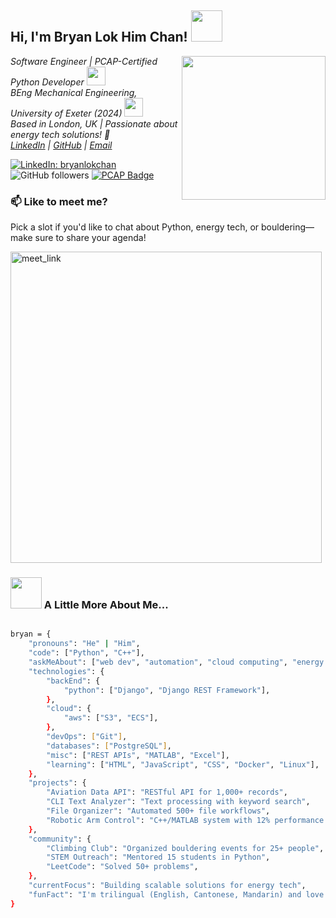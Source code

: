 ## Hi, I'm Bryan Lok Him Chan! <img src="https://media.giphy.com/media/mGcNjsfWAjY5AEZNw6/giphy.gif" width="50">

<img align='right' src="https://media.giphy.com/media/26n6WywJ4si2e4d6M/giphy.gif" width="230">

<p><em>Software Engineer | PCAP-Certified Python Developer <img src="https://media.giphy.com/media/WUlplcMpOCEmTGBtBW/giphy.gif" width="30"><br>
BEng Mechanical Engineering, University of Exeter (2024) <img src="https://media.giphy.com/media/fYSnHlufseco8Fh93Z/giphy.gif" width="30"><br>
Based in London, UK | Passionate about energy tech solutions! 🌱<br>
<a href="https://www.linkedin.com/in/bryanlokchan">LinkedIn</a> | <a href="https://github.com/bryanlokhim">GitHub</a> | <a href="mailto:bchimhim15@gmail.com">Email</a></em></p>

[![LinkedIn: bryanlokchan](https://img.shields.io/badge/-bryanlokchan-blue?style=flat-square&logo=Linkedin&logoColor=white&link=https://www.linkedin.com/in/bryanlokchan)](https://www.linkedin.com/in/bryanlokchan)
![GitHub followers](https://img.shields.io/github/followers/bryanlokhim?label=Follow&style=social)
[![PCAP Badge](https://img.shields.io/badge/PCAP-Certified-green?style=flat-square&logo=python&logoColor=white&link=https://www.credly.com/badges/9367beef-097f-4829-a50a-5d9e9ae88c74/public_url)](https://www.credly.com/badges/9367beef-097f-4829-a50a-5d9e9ae88c74/public_url)

### 📫 Like to meet me?

Pick a slot if you'd like to chat about Python, energy tech, or bouldering—make sure to share your agenda!

<a href="https://calendly.com/bryanlokchan/30min" target="_blank"><img width="498" alt="meet_link" src="https://user-images.githubusercontent.com/15426564/144297439-f530f383-e73e-41e0-9914-a9b7d3f432e5.png"></a>

### <img src="https://media.giphy.com/media/VgCDAzcKvsR6OM0uWg/giphy.gif" width="50"> A Little More About Me...
```bash

bryan = {
    "pronouns": "He" | "Him",
    "code": ["Python", "C++"],
    "askMeAbout": ["web dev", "automation", "cloud computing", "energy tech", "problem-solving"],
    "technologies": {
        "backEnd": {
            "python": ["Django", "Django REST Framework"],
        },
        "cloud": {
            "aws": ["S3", "ECS"],
        },
        "devOps": ["Git"],
        "databases": ["PostgreSQL"],
        "misc": ["REST APIs", "MATLAB", "Excel"],
        "learning": ["HTML", "JavaScript", "CSS", "Docker", "Linux"],
    },
    "projects": {
        "Aviation Data API": "RESTful API for 1,000+ records",
        "CLI Text Analyzer": "Text processing with keyword search",
        "File Organizer": "Automated 500+ file workflows",
        "Robotic Arm Control": "C++/MATLAB system with 12% performance boost",
    },
    "community": {
        "Climbing Club": "Organized bouldering events for 25+ people",
        "STEM Outreach": "Mentored 15 students in Python",
        "LeetCode": "Solved 50+ problems",
    },
    "currentFocus": "Building scalable solutions for energy tech",
    "funFact": "I'm trilingual (English, Cantonese, Mandarin) and love bouldering!"
}
